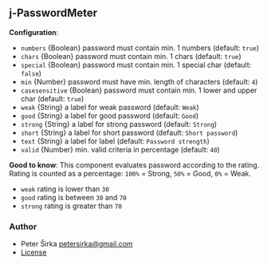 ## j-PasswordMeter

__Configuration__:

- `numbers` {Boolean} password must contain min. 1 numbers (default: `true`)
- `chars` {Boolean} password must contain min. 1 chars (default: `true`)
- `special` {Boolean} password must contain min. 1 special char (default: `false`)
- `min` {Number} password must have min. length of characters (default: `4`)
- `casesensitive` {Boolean} password must contain min. 1 lower and upper char (default: `true`)
- `weak` {String} a label for weak password (default: `Weak`)
- `good` {String} a label for good password (default: `Good`)
- `strong` {String} a label for strong password (default: `Strong`)
- `short` {String} a label for short password (default: `Short password`)
- `text` {String} a label for label (default: `Password strength`)
- `valid` {Number} min. valid criteria in percentage (default: `40`)

__Good to know__:
This component evaluates password according to the rating. Rating is counted as a percentage: `100%` = Strong, `50%` = Good, `0%` = Weak.

- `weak` rating is lower than `30`
- `good` rating is between `30` and `70`
- `strong` rating is greater than `70`

### Author

- Peter Širka <petersirka@gmail.com>
- [License](https://www.totaljs.com/licenses/)